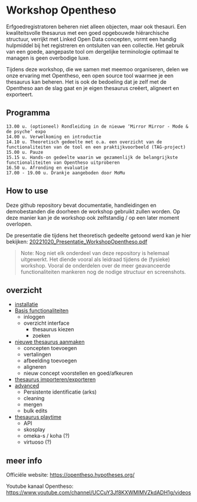 # Workshop Opentheso

Erfgoedregistratoren beheren niet alleen objecten, maar ook thesauri. Een kwaliteitsvolle thesaurus met een goed opgebouwde hiërarchische structuur, verrijkt met Linked Open Data concepten, vormt een handig hulpmiddel bij het registreren en ontsluiten van een collectie. Het gebruik van een goede, aangepaste tool om dergelijke terminologie optimaal te managen is geen overbodige luxe.

Tijdens deze workshop, die we samen met meemoo organiseren, delen we onze ervaring met Opentheso, een open source tool waarmee je een thesaurus kan beheren. Het is ook de bedoeling dat je zelf met de Opentheso aan de slag gaat en je eigen thesaurus creëert, aligneert en exporteert.

## Programma

    13.00 u. (optioneel) Rondleiding in de nieuwe ‘Mirror Mirror - Mode & de psyche’ expo
    14.00 u. Verwelkoming en introductie
    14.10 u. Theoretisch gedeelte met o.a. een overzicht van de functionaliteiten van de tool en een praktijkvoorbeeld (TAG-project)
    15.00 u. Pauze
    15.15 u. Hands-on gedeelte waarin we gezamenlijk de belangrijkste functionaliteiten van Opentheso uitproberen
    16.50 u. Afronding en evaluatie
    17.00 - 19.00 u. Drankje aangeboden door MoMu


## How to use

Deze github repository bevat documentatie, handleidingen en demobestanden die doorheen de workshop gebruikt zullen worden. Op deze manier kan je de workshop ook zelfstandig / op een later moment overlopen.

De presentatie die tijdens het theoretisch gedeelte getoond werd kan je hier bekijken: [20221020_Presentatie_WorkshopOpentheso.pdf](20221020_Presentatie_WorkshopOpentheso.pdf)

> Note: Nog niet elk onderdeel van deze repository is helemaal uitgewerkt. Het diende vooral als leidraad tijdens de (fysieke) workshop. Vooral de onderdelen over de meer geavanceerde functionaliteiten mankeren nog de nodige structuur en screenshots.

## overzicht

- [installatie](Installatie.md)
- [Basis functionaliteiten](basics.md)
  - inloggen
  - overzicht interface
    - thesaurus kiezen
    - zoeken
- [nieuwe thesaurus aanmaken](nieuwethesaurus.md)
  - concepten toevoegen
  - vertalingen
  - afbeelding toevoegen
  - aligneren
  - nieuw concept voorstellen en goed/afkeuren
- [thesaurus importeren/exporteren](import_csv.md)
- [advanced](advanced.md)
  - Persistente identificatie (arks)
  - cleaning
  - mergen
  - bulk edits
- [thesaurus playtime](playtime.md)
  - API
  - skosplay
  - omeka-s / koha (?)
  - virtuoso (?)


## meer info
Officiële website: https://opentheso.hypotheses.org/

Youtube kanaal Opentheso: https://www.youtube.com/channel/UCCuY3Jf8KXWMlMVZkdADH1g/videos
